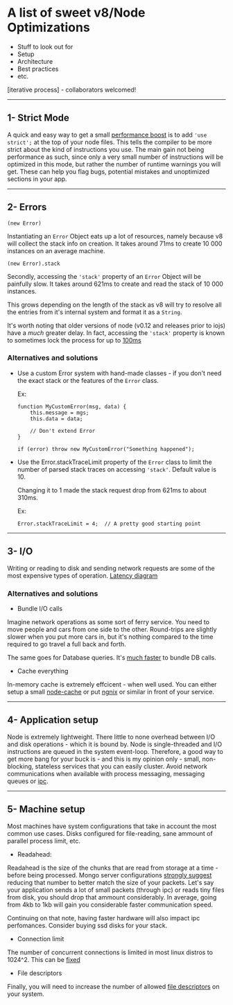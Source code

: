 # A list of sweet v8/Node Optimizations

- Stuff to look out for
- Setup 
- Architecture
- Best practices
- etc.

[iterative process] - collaborators welcomed!

---

## 1- Strict Mode

A quick and easy way to get a small [performance boost](http://stackoverflow.com/questions/3145966/is-strict-mode-more-performant) is to add `'use strict';` at the top of your node files. This tells the compiler to be more strict about the kind of instructions you use. The main gain not being performance as such, since only a very small number of instructions will be optimized in this mode, but rather the number of runtime warnings you will get. These can help you flag bugs, potential mistakes and unoptimized sections in your app.

---

## 2- Errors

    (new Error)

Instantiating an `Error` Object eats up a lot of resources, namely because v8 will collect the stack info on creation.
It takes around 71ms to create 10 000 instances on an average machine.


    (new Error).stack

Secondly, accessing the `'stack'` property of an `Error` Object will be painfully slow. It takes around 621ms to create and read the stack of 10 000 instances. 

This grows depending on the length of the stack as v8 will try to resolve all the entries from it's internal system and format it as a `String`.

It's worth noting that older versions of node (v0.12 and releases prior to iojs) have a *much* greater delay. In fact, accessing the `'stack'` property is known to sometimes lock the process for up to [100ms](https://groups.google.com/forum/#!searchin/nodejs/stack$20slow/nodejs/-U2hIDWcc30/5WRuCeoA8HgJ)  

### Alternatives and solutions

- Use a custom Error system with hand-made classes - if you don't need the exact stack or the features of the `Error` class.

  Ex: 
  
    ```
    function MyCustomError(msg, data) {
        this.message = mgs;
        this.data = data;
        
        // Don't extend Error
    }
    
    if (error) throw new MyCustomError("Something happened");
    ```
    

- Use the Error.stackTraceLimit property of the `Error` class to limit the number of parsed stack traces on accessing `'stack'`.
  Default value is 10.
  
  Changing it to 1 made the stack request drop from 621ms to about 310ms.

  Ex:

    `Error.stackTraceLimit = 4;  // A pretty good starting point`
    
---
    
## 3- I/O

Writing or reading to disk and sending network requests are some of the most expensive types of operation.
[Latency diagram](https://gist.github.com/jboner/2841832)

### Alternatives and solutions

- Bundle I/O calls

Imagine network operations as some sort of ferry service. You need to move people and cars from one side to the other.
Round-trips are slightly slower when you put more cars in, but it's nothing compared to the time required to go travel a full back and forth.

The same goes for Database queries. It's [much faster](https://shyp.github.io/2015/07/13/speed-up-your-javascript-tests.html) to bundle DB calls.

- Cache everything

In-memory cache is extremely effcicent - when well used. You can either setup a small [node-cache](https://github.com/ptarjan/node-cache) or put [ngnix](https://www.nginx.com/) or similar in front of your service.

---

## 4- Application setup

Node is extremely lightweight. There little to none overhead between I/O and disk operations - which it is bound by. Node is single-threaded and I/O instructions are queued in the system event-loop. Therefore, a good way to get more bang for your buck is - and this is my opinion only - small, non-blocking, stateless services that you can easily cluster. Avoid network communications when available with process messaging, messaging queues or [ipc](https://github.com/fed135/ipc-light).

---

## 5- Machine setup

Most machines have system configurations that take in account the most common use cases. Disks configured for file-reading, sane ammount of parallel process limit, etc. 

- Readahead:
    
Readahead is the size of the chunks that are read from storage at a time - before being processed. Mongo server configurations [strongly suggest](https://docs.mongodb.org/manual/administration/production-notes/) reducing that number to better match the size of your packets. Let's say your application sends a lot of small packets (through ipc) or reads tiny files from disk, you should drop that ammount considerably. In average, going from 4kb to 1kb will gain you considerable faster communication speed.

Continuing on that note, having faster hardware will also impact ipc perfomances. Consider buying ssd disks for your stack.

- Connection limit

The number of concurrent connections is limited in most linux distros to 1024^2. This can be [fixed](https://mrotaru.wordpress.com/2013/10/10/scaling-to-12-million-concurrent-connections-how-migratorydata-did-it/)

- File descriptors

Finally, you will need to increase the number of allowed [file descriptors](http://www.cyberciti.biz/faq/linux-increase-the-maximum-number-of-open-files/) on your system. 


